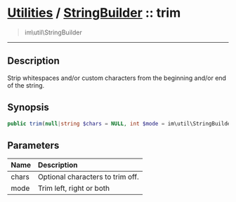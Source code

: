 # [Utilities](util.md) / [StringBuilder](util-StringBuilder.md) :: trim
 > im\util\StringBuilder
____

## Description
Strip whitespaces and/or custom characters from the beginning and/or end of the string.

## Synopsis
```php
public trim(null|string $chars = NULL, int $mode = im\util\StringBuilder::MODE_BOTH): void
```

## Parameters
| Name | Description |
| :--- | :---------- |
| chars | Optional characters to trim off. |
| mode | Trim left, right or both |

